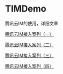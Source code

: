 # TIMDemo
腾讯云IM的使用，详细文章

[腾讯云IM接入案列（一）](https://www.jianshu.com/p/609310949e9c)

[腾讯云IM接入案列（二）](https://www.jianshu.com/p/38658b7adca0)

[腾讯云IM接入案列（三）](https://www.jianshu.com/p/4389f1f087bc)

[腾讯云IM接入案列（四）](https://www.jianshu.com/p/818ead9fb5ff)
